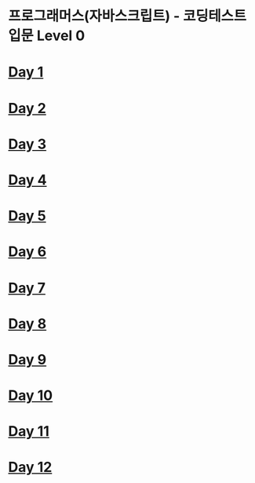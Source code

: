 # 프로그래머스(자바스크립트) - 코딩테스트 입문 Level 0

# [Day 1](https://github.com/se6in/JS-cording-test-programmers-/blob/main/Day1.md)
# [Day 2](https://github.com/se6in/JS-cording-test-programmers-/blob/main/Day2.md)
# [Day 3](https://github.com/se6in/JS-cording-test-programmers-/blob/main/Day3.md)
# [Day 4](https://github.com/se6in/JS-cording-test-programmers-/blob/main/Day4.md)
# [Day 5](https://github.com/se6in/JS-cording-test-programmers-/blob/main/Day5.md)
# [Day 6](https://github.com/se6in/JS-cording-test-programmers-/blob/main/Day6.md)
# [Day 7](https://github.com/se6in/JS-cording-test-programmers-/blob/main/Day7.md)
# [Day 8](https://github.com/se6in/JS-cording-test-programmers-/blob/main/Day8.md)
# [Day 9](https://github.com/se6in/JS-cording-test-programmers-/blob/main/Day9.md)
# [Day 10](https://github.com/se6in/JS-cording-test-programmers-/blob/main/Day10.md)
# [Day 11](https://github.com/se6in/JS-cording-test-programmers-/blob/main/Day11.md)
# [Day 12](https://github.com/se6in/JS-cording-test-programmers-/blob/main/Day12.md)
